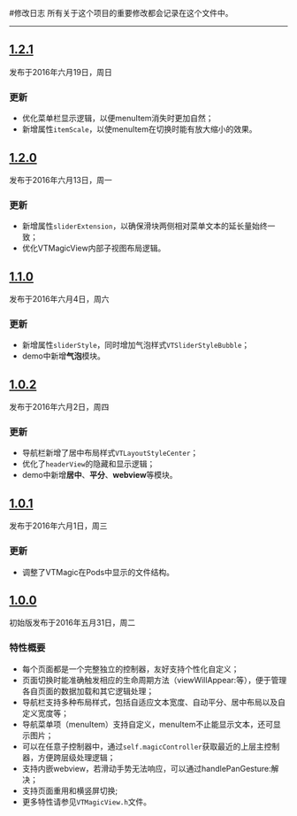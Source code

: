 #修改日志
所有关于这个项目的重要修改都会记录在这个文件中。

--- 

## [1.2.1](https://github.com/tianzhuo112/VTMagic/releases/tag/1.2.1)
发布于2016年六月19日，周日

### 更新
- 优化菜单栏显示逻辑，以便menuItem消失时更加自然；
- 新增属性`itemScale`，以使menuItem在切换时能有放大缩小的效果。


## [1.2.0](https://github.com/tianzhuo112/VTMagic/releases/tag/1.2.0)
发布于2016年六月13日，周一

### 更新
- 新增属性`sliderExtension`，以确保滑块两侧相对菜单文本的延长量始终一致；
- 优化VTMagicView内部子视图布局逻辑。


## [1.1.0](https://github.com/tianzhuo112/VTMagic/releases/tag/1.1.0)
发布于2016年六月4日，周六

### 更新
- 新增属性`sliderStyle`，同时增加气泡样式`VTSliderStyleBubble`；
- demo中新增**气泡**模块。


## [1.0.2](https://github.com/tianzhuo112/VTMagic/releases/tag/1.0.2)
发布于2016年六月2日，周四

### 更新
- 导航栏新增了居中布局样式`VTLayoutStyleCenter`；
- 优化了`headerView`的隐藏和显示逻辑；
- demo中新增**居中**、**平分**、**webview**等模块。

## [1.0.1](https://github.com/tianzhuo112/VTMagic/releases/tag/1.0.1)
发布于2016年六月1日，周三

### 更新
- 调整了VTMagic在Pods中显示的文件结构。


## [1.0.0](https://github.com/tianzhuo112/VTMagic/releases/tag/1.0.0)
初始版发布于2016年五月31日，周二

### 特性概要
- 每个页面都是一个完整独立的控制器，友好支持个性化自定义；
- 页面切换时能准确触发相应的生命周期方法（viewWillAppear:等），便于管理各自页面的数据加载和其它逻辑处理；
- 导航栏支持多种布局样式，包括自适应文本宽度、自动平分、居中布局以及自定义宽度等；
- 导航菜单项（menuItem）支持自定义，menuItem不止能显示文本，还可显示图片；
- 可以在任意子控制器中，通过`self.magicController`获取最近的上层主控制器，方便跨层级处理逻辑；
- 支持内嵌webview，若滑动手势无法响应，可以通过handlePanGesture:解决；
- 支持页面重用和横竖屏切换;
- 更多特性请参见`VTMagicView.h`文件。